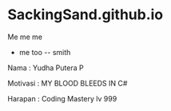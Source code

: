 # SackingSand.github.io
Me me me
- me too
-- smith

Nama : Yudha Putera P

Motivasi : MY BLOOD BLEEDS IN C#

Harapan : Coding Mastery lv 999
